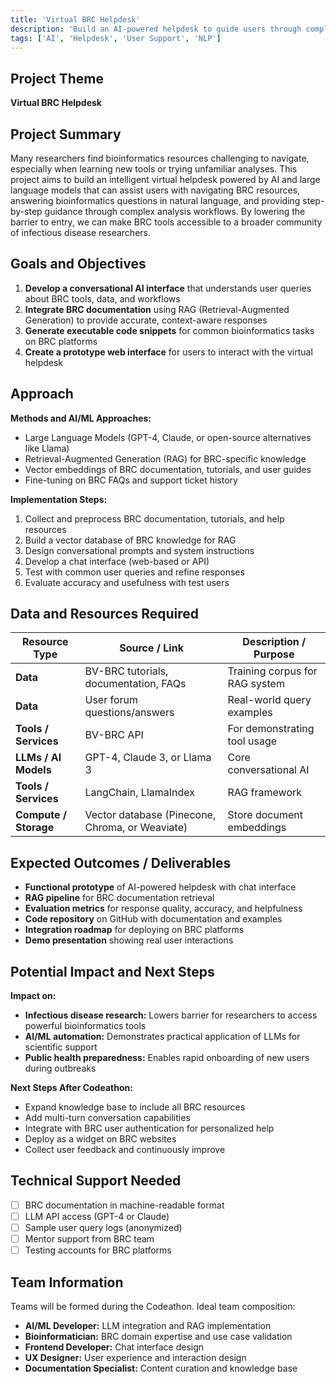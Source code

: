 ```yaml
---
title: 'Virtual BRC Helpdesk'
description: 'Build an AI-powered helpdesk to guide users through complex bioinformatics tasks and lower the learning barrier'
tags: ['AI', 'Helpdesk', 'User Support', 'NLP']
---
```


## Project Theme

**Virtual BRC Helpdesk**

## Project Summary

Many researchers find bioinformatics resources challenging to navigate, especially when learning new tools or trying unfamiliar analyses. This project aims to build an intelligent virtual helpdesk powered by AI and large language models that can assist users with navigating BRC resources, answering bioinformatics questions in natural language, and providing step-by-step guidance through complex analysis workflows. By lowering the barrier to entry, we can make BRC tools accessible to a broader community of infectious disease researchers.

## Goals and Objectives

1. **Develop a conversational AI interface** that understands user queries about BRC tools, data, and workflows
2. **Integrate BRC documentation** using RAG (Retrieval-Augmented Generation) to provide accurate, context-aware responses
3. **Generate executable code snippets** for common bioinformatics tasks on BRC platforms
4. **Create a prototype web interface** for users to interact with the virtual helpdesk

## Approach

**Methods and AI/ML Approaches:**
- Large Language Models (GPT-4, Claude, or open-source alternatives like Llama)
- Retrieval-Augmented Generation (RAG) for BRC-specific knowledge
- Vector embeddings of BRC documentation, tutorials, and user guides
- Fine-tuning on BRC FAQs and support ticket history

**Implementation Steps:**
1. Collect and preprocess BRC documentation, tutorials, and help resources
2. Build a vector database of BRC knowledge for RAG
3. Design conversational prompts and system instructions
4. Develop a chat interface (web-based or API)
5. Test with common user queries and refine responses
6. Evaluate accuracy and usefulness with test users

## Data and Resources Required

| Resource Type | Source / Link | Description / Purpose |
|---------------|---------------|----------------------|
| **Data** | BV-BRC tutorials, documentation, FAQs | Training corpus for RAG system |
| **Data** | User forum questions/answers | Real-world query examples |
| **Tools / Services** | BV-BRC API | For demonstrating tool usage |
| **LLMs / AI Models** | GPT-4, Claude 3, or Llama 3 | Core conversational AI |
| **Tools / Services** | LangChain, LlamaIndex | RAG framework |
| **Compute / Storage** | Vector database (Pinecone, Chroma, or Weaviate) | Store document embeddings |

## Expected Outcomes / Deliverables

- **Functional prototype** of AI-powered helpdesk with chat interface
- **RAG pipeline** for BRC documentation retrieval
- **Evaluation metrics** for response quality, accuracy, and helpfulness
- **Code repository** on GitHub with documentation and examples
- **Integration roadmap** for deploying on BRC platforms
- **Demo presentation** showing real user interactions

## Potential Impact and Next Steps

**Impact on:**
- **Infectious disease research:** Lowers barrier for researchers to access powerful bioinformatics tools
- **AI/ML automation:** Demonstrates practical application of LLMs for scientific support
- **Public health preparedness:** Enables rapid onboarding of new users during outbreaks

**Next Steps After Codeathon:**
- Expand knowledge base to include all BRC resources
- Add multi-turn conversation capabilities
- Integrate with BRC user authentication for personalized help
- Deploy as a widget on BRC websites
- Collect user feedback and continuously improve

## Technical Support Needed

- [ ] BRC documentation in machine-readable format
- [ ] LLM API access (GPT-4 or Claude)
- [ ] Sample user query logs (anonymized)
- [ ] Mentor support from BRC team
- [ ] Testing accounts for BRC platforms

## Team Information

Teams will be formed during the Codeathon. Ideal team composition:

- **AI/ML Developer:** LLM integration and RAG implementation
- **Bioinformatician:** BRC domain expertise and use case validation
- **Frontend Developer:** Chat interface design
- **UX Designer:** User experience and interaction design
- **Documentation Specialist:** Content curation and knowledge base
